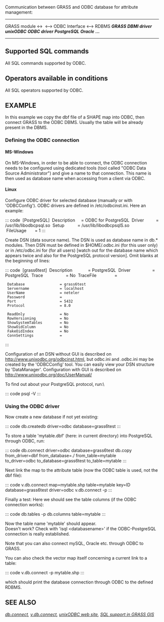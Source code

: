 Communication between GRASS and ODBC database for attribute management:

  --------------------- ------------------- ---------------- ------------------- ------------------
   GRASS module \<-\>         \<\--\>        ODBC Interface        \<\--\>             RDBMS
       ***GRASS***       ***DBMI driver***   ***unixODBC***   ***ODBC driver***   ***PostgreSQL***
                                                                                    ***Oracle***
                                                                                     ***\...***
  --------------------- ------------------- ---------------- ------------------- ------------------

## Supported SQL commands

All SQL commands supported by ODBC.

## Operators available in conditions

All SQL operators supported by ODBC.

## EXAMPLE

In this example we copy the dbf file of a SHAPE map into ODBC, then
connect GRASS to the ODBC DBMS. Usually the table will be already
present in the DBMS.

### Defining the ODBC connection

#### MS-Windows

On MS-Windows, in order to be able to connect, the ODBC connection needs
to be configured using dedicated tools (tool called \"ODBC Data Source
Administrator\") and give a name to that connection. This name is then
used as database name when accessing from a client via ODBC.

#### Linux

Configure ODBC driver for selected database (manually or with
\'ODBCConfig\'). ODBC drivers are defined in /etc/odbcinst.ini. Here an
example:

::: code
     [PostgreSQL]
     Description     = ODBC for PostgreSQL
     Driver          = /usr/lib/libodbcpsql.so
     Setup           = /usr/lib/libodbcpsqlS.so
     FileUsage       = 1
:::

Create DSN (data source name). The DSN is used as database name in db.\*
modules. Then DSN must be defined in \$HOME/.odbc.ini (for this user
only) or in /etc/odbc.ini for (for all users) \[watch out for the
database name which appears twice and also for the PostgreSQL protocol
version\]. Omit blanks at the beginning of lines:

::: code
     [grass6test]
     Description             = PostgreSQL
     Driver                  = PostgreSQL
     Trace                   = No
     TraceFile               =

     Database                = grass6test
     Servername              = localhost
     UserName                = neteler
     Password                =
     Port                    = 5432
     Protocol                = 8.0

     ReadOnly                = No
     RowVersioning           = No
     ShowSystemTables        = No
     ShowOidColumn           = No
     FakeOidIndex            = No
     ConnSettings            =
:::

Configuration of an DSN without GUI is described on
<http://www.unixodbc.org/odbcinst.html>, but odbc.ini and .odbc.ini may
be created by the \'ODBCConfig\' tool. You can easily view your DSN
structure by \'DataManager\'. Configuration with GUI is described on
<http://www.unixodbc.org/doc/UserManual/>

To find out about your PostgreSQL protocol, run:\

::: code
    psql -V
:::

### Using the ODBC driver

Now create a new database if not yet existing:

::: code
    db.createdb driver=odbc database=grass6test
:::

To store a table \'mytable.dbf\' (here: in current directory) into
PostgreSQL through ODBC, run:

::: code
    db.connect driver=odbc database=grass6test
    db.copy from_driver=dbf from_database=./ from_table=mytable \
            to_driver=odbc to_database=grass6test to_table=mytable
:::

Next link the map to the attribute table (now the ODBC table is used,
not the dbf file):

::: code
    v.db.connect map=mytable.shp table=mytable key=ID \
                 database=grass6test driver=odbc
    v.db.connect -p
:::

Finally a test: Here we should see the table columns (if the ODBC
connection works):

::: code
    db.tables -p
    db.columns table=mytable
:::

Now the table name \'mytable\' should appear.\
Doesn\'t work? Check with \'isql \<databasename\>\' if the
ODBC-PostgreSQL connection is really established.

Note that you can also connect mySQL, Oracle etc. through ODBC to GRASS.

You can also check the vector map itself concerning a current link to a
table:

::: code
    v.db.connect -p mytable.shp
:::

which should print the database connection through ODBC to the defined
RDBMS.

## SEE ALSO

*[db.connect](db.connect.html), [v.db.connect](v.db.connect.html),
[unixODBC web site](http://www.unixODBC.org), [SQL support in GRASS
GIS](sql.html)*
